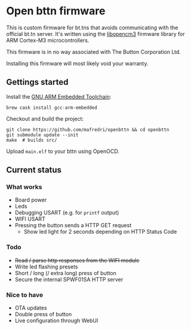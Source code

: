 # Open bttn firmware

This is custom firmware for bt.tns that avoids communicating with the official bt.tn server. It's written using the [libopencm3](https://github.com/libopencm3/libopencm3) firmware library for ARM Cortex-M3 microcontrollers.

This firmware is in no way associated with The Button Corporation Ltd.

Installing this firmware will most likely void your warranty.

## Gettings started

Install the [GNU ARM Embedded Toolchain](https://launchpad.net/gcc-arm-embedded/+download):

```shell
brew cask install gcc-arm-embedded
```

Checkout and build the project:

```shell
git clone https://github.com/mafredri/openbttn && cd openbttn
git submodule update --init
make  # builds src/
```

Upload `main.elf` to your bttn using OpenOCD.


## Current status

### What works

* Board power
* Leds
* Debugging USART (e.g. for `printf` output)
* WIFI USART
* Pressing the button sends a HTTP GET request
    * Show led light for 2 seconds depending on HTTP Status Code

### Todo

* ~~Read / parse http responses from the WIFI module~~
* Write led flashing presets
* Short / long (/ extra long) press of button
* Secure the internal SPWF01SA HTTP server

### Nice to have

* OTA updates
* Double press of button
* Live configuration through WebUI
